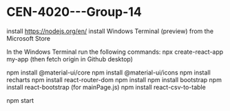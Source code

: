 # CEN-4020---Group-14
install https://nodejs.org/en/ install Windows Terminal (preview) from the Microsoft Store

In the Windows Terminal run the following commands: npx create-react-app my-app (then fetch origin in Github desktop)

npm install @material-ui/core npm install @material-ui/icons npm install recharts npm install react-router-dom npm install npm install bootstrap npm install react-bootstrap (for mainPage.js) npm install react-csv-to-table

npm start
